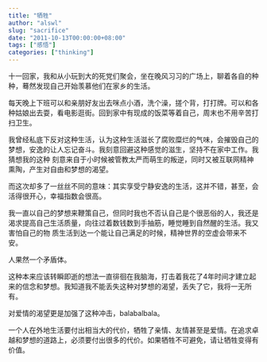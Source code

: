 ```yaml
---
title: "牺牲"
author: "alswl"
slug: "sacrifice"
date: "2011-10-13T00:00:00+08:00"
tags: ["感悟"]
categories: ["thinking"]
---
```


十一回家，我和从小玩到大的死党们聚会，坐在晚风习习的广场上，聊着各自的种种，蓦然发现自己开始羡慕他们在家乡的生活。

每天晚上下班可以和亲朋好友出去咪点小酒，洗个澡，搓个背，打打牌。可以和各种姑娘出去耍，看电影逛街。回到家中有现成的饭菜等着自己，周末也不用辛苦打扫卫生。

我曾经私底下反对这种生活，认为这种生活滋长了腐败糜烂的气味，会摧毁自己的梦想，安逸的让人忘记奋斗。我刻意回避这种感觉的滋生，坚持不在家中工作。我猜想我的这种
刻意来自于小时候被管教太严而萌生的叛逆，同时又被互联网精神熏陶，产生对自由和梦想的渴望。

而这次却多了一丝丝不同的意味：其实享受宁静安逸的生活，这并不错，甚至，会活得很开心，幸福指数会很高。

我一直以自己的梦想来鞭策自己，但同时我也不否认自己是个很恶俗的人，我还是渴求提高自己生活质量，向往过着数钱数到手抽筋，睡觉睡到自然醒的生活。我又害怕自己的物
质生活到达一个能让自己满足的时候，精神世界的空虚会带来不安。

人果然一个矛盾体。

这种本来应该转瞬即逝的想法一直徘徊在我脑海，打击着我花了4年时间才建立起来的信念和梦想。我知道我不能丢失这种对梦想的渴望，丢失了它，我将一无所有。

对爱情的渴望更是加强了这种冲击，balabalbala。

一个人在外地生活要付出相当大的代价，牺牲了亲情、友情甚至是爱情。在追求卓越和梦想的道路上，必须要付出很多的代价。如果牺牲不可避免，请让牺牲变得有价值。

